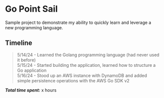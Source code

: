 <h1>Go Point Sail</h1>

Sample project to demonstrate my ability to quickly learn and leverage a new programming language.

<h2>Timeline</h2>

> 5/14/24 - Learned the Golang programming language (had never used it before)\
> 5/15/24 - Started building the application, learned how to structure a Go application\
> 5/16/24 - Stood up an AWS instance with DynamoDB and added simple persistence operations with the AWS Go SDK v2

***Total time spent:*** x hours